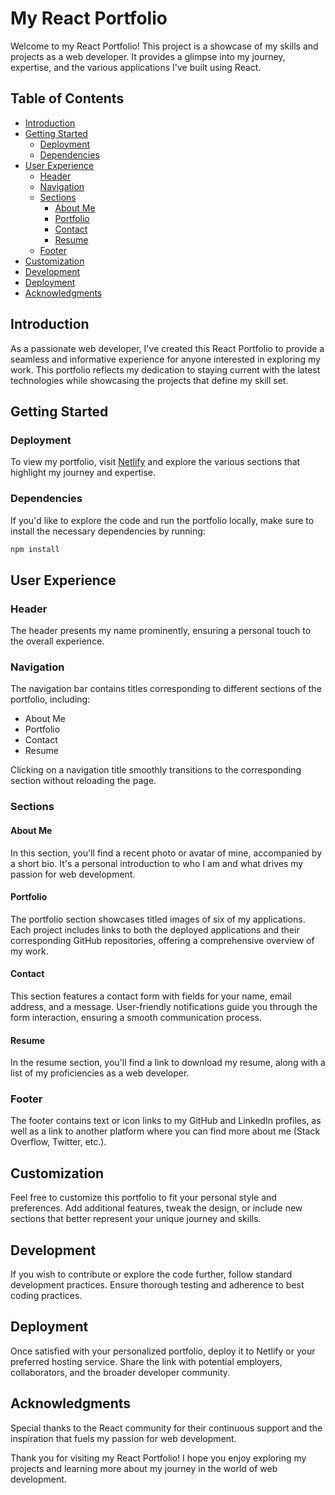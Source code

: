 # My React Portfolio

Welcome to my React Portfolio! This project is a showcase of my skills and projects as a web developer. It provides a glimpse into my journey, expertise, and the various applications I've built using React.

## Table of Contents

- [Introduction](#introduction)
- [Getting Started](#getting-started)
  - [Deployment](#deployment)
  - [Dependencies](#dependencies)
- [User Experience](#user-experience)
  - [Header](#header)
  - [Navigation](#navigation)
  - [Sections](#sections)
    - [About Me](#about-me)
    - [Portfolio](#portfolio)
    - [Contact](#contact)
    - [Resume](#resume)
  - [Footer](#footer)
- [Customization](#customization)
- [Development](#development)
- [Deployment](#deployment-1)
- [Acknowledgments](#acknowledgments)

## Introduction

As a passionate web developer, I've created this React Portfolio to provide a seamless and informative experience for anyone interested in exploring my work. This portfolio reflects my dedication to staying current with the latest technologies while showcasing the projects that define my skill set.

## Getting Started

### Deployment

To view my portfolio, visit [Netlify](#) and explore the various sections that highlight my journey and expertise.

### Dependencies

If you'd like to explore the code and run the portfolio locally, make sure to install the necessary dependencies by running:

```bash
npm install
```

## User Experience

### Header

The header presents my name prominently, ensuring a personal touch to the overall experience.

### Navigation

The navigation bar contains titles corresponding to different sections of the portfolio, including:
- About Me
- Portfolio
- Contact
- Resume

Clicking on a navigation title smoothly transitions to the corresponding section without reloading the page.

### Sections

#### About Me

In this section, you'll find a recent photo or avatar of mine, accompanied by a short bio. It's a personal introduction to who I am and what drives my passion for web development.

#### Portfolio

The portfolio section showcases titled images of six of my applications. Each project includes links to both the deployed applications and their corresponding GitHub repositories, offering a comprehensive overview of my work.

#### Contact

This section features a contact form with fields for your name, email address, and a message. User-friendly notifications guide you through the form interaction, ensuring a smooth communication process.

#### Resume

In the resume section, you'll find a link to download my resume, along with a list of my proficiencies as a web developer.

### Footer

The footer contains text or icon links to my GitHub and LinkedIn profiles, as well as a link to another platform where you can find more about me (Stack Overflow, Twitter, etc.).

## Customization

Feel free to customize this portfolio to fit your personal style and preferences. Add additional features, tweak the design, or include new sections that better represent your unique journey and skills.

## Development

If you wish to contribute or explore the code further, follow standard development practices. Ensure thorough testing and adherence to best coding practices.

## Deployment

Once satisfied with your personalized portfolio, deploy it to Netlify or your preferred hosting service. Share the link with potential employers, collaborators, and the broader developer community.

## Acknowledgments

Special thanks to the React community for their continuous support and the inspiration that fuels my passion for web development.

Thank you for visiting my React Portfolio! I hope you enjoy exploring my projects and learning more about my journey in the world of web development.